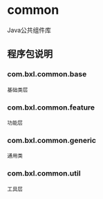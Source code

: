 # common
Java公共组件库

## 程序包说明
### com.bxl.common.base	
    基础类层
### com.bxl.common.feature	
    功能层
### com.bxl.common.generic	
    通用类
### com.bxl.common.util	
    工具层
    

